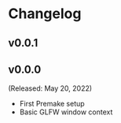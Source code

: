 # Changelog

## v0.0.1

## v0.0.0
(Released: May 20, 2022)
- First Premake setup
- Basic GLFW window context
